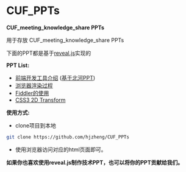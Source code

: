 CUF_PPTs
========

**CUF_meeting_knowledge_share PPTs**

用于存放 CUF_meeting_knowledge_share PPTs

下面的PPT都是基于[reveal.js][0]实现的

**PPT List:**

- [前端开发工具介绍][2] ([基于北河PPT][1])
- [浏览器渲染过程][3]
- [Fiddler的使用][4]
- [CSS3 2D Transform][5]

**使用方式:**

- clone项目到本地
```bash
git clone https://github.com/hjzheng/CUF_PPTs
```
- 使用浏览器访问对应的html页面即可。

**如果你也喜欢使用reveal.js制作技术PPT，也可以将你的PPT贡献给我们。**

[0]:https://github.com/hakimel/reveal.js
[1]:https://github.com/hjzheng/bh-share-repo
[2]:http://get-set.cn/CUF_PPTs/%23U524d%23U7aef%23U5f00%23U53d1%23U5de5%23U5177%23U4ecb%23U7ecd.html#/
[3]:http://get-set.cn/CUF_PPTs/%23U6d4f%23U89c8%23U5668%23U6e32%23U67d3%23U8fc7%23U7a0b.html#/
[4]:http://get-set.cn/CUF_PPTs/Fiddler%23U7684%23U4f7f%23U7528.html#/
[5]:http://get-set.cn/CUF_PPTs/CSS3-2D-Transform.html#/